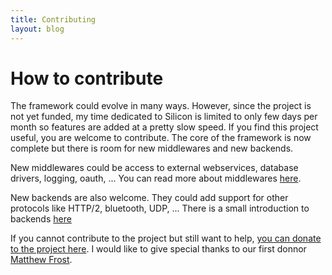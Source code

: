 ```yaml
---
title: Contributing
layout: blog
---
```


# How to contribute


The framework could evolve in many ways. However, since the project is
not yet funded, my time dedicated to Silicon is limited to only few
days per month so features are added at a pretty slow speed.  If you
find this project useful, you are welcome to contribute.  The core of
the framework is now complete but there is room for new middlewares and
new backends.

New middlewares could be access to external webservices, database
drivers, logging, oauth, ... You can read more about middlewares [here](/docs/middlewares.html).

New backends are also welcome. They could add support for other protocols like
HTTP/2, bluetooth, UDP, ... There is a small introduction to backends [here](/docs/backends.html)

If you cannot contribute to the project but still want to help, [you
can donate to the project
here](https://pledgie.com/campaigns/28272). I would like to give
special thanks to our first donnor [Matthew Frost](http://www.matthewfrost.com/).
